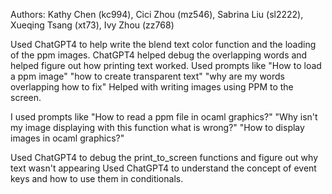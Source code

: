 
Authors: Kathy Chen (kc994), Cici Zhou (mz546), Sabrina Liu (sl2222), Xueqing Tsang (xt73), Ivy Zhou (zz768)

Used ChatGPT4 to help write the blend text color function and the loading of the ppm images. 
ChatGPT4 helped debug the overlapping words and helped figure out how printing text worked.
Used prompts like "How to load a ppm image" "how to create transparent text" "why are my words overlapping how to fix" 
Helped with writing images using PPM to the screen.

I used prompts like 
"How to read a ppm file in ocaml graphics?"
"Why isn't my image displaying with this function what is wrong?"
"How to display images in ocaml graphics?"

Used ChatGPT4 to debug the print_to_screen functions and figure out why text wasn't appearing
Used ChatGPT4 to understand the concept of event keys and how to use them in conditionals.